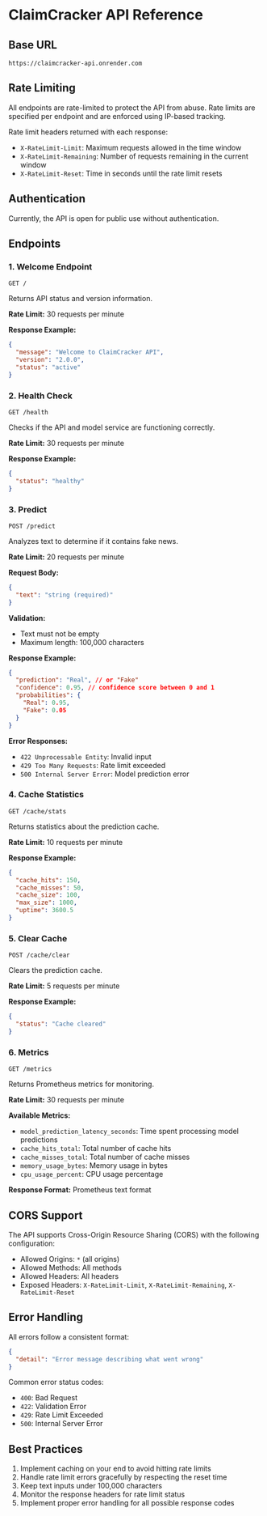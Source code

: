 # ClaimCracker API Reference

## Base URL

```
https://claimcracker-api.onrender.com
```

## Rate Limiting

All endpoints are rate-limited to protect the API from abuse. Rate limits are specified per endpoint and are enforced using IP-based tracking.

Rate limit headers returned with each response:

- `X-RateLimit-Limit`: Maximum requests allowed in the time window
- `X-RateLimit-Remaining`: Number of requests remaining in the current window
- `X-RateLimit-Reset`: Time in seconds until the rate limit resets

## Authentication

Currently, the API is open for public use without authentication.

## Endpoints

### 1. Welcome Endpoint

```http
GET /
```

Returns API status and version information.

**Rate Limit:** 30 requests per minute

**Response Example:**

```json
{
  "message": "Welcome to ClaimCracker API",
  "version": "2.0.0",
  "status": "active"
}
```

### 2. Health Check

```http
GET /health
```

Checks if the API and model service are functioning correctly.

**Rate Limit:** 30 requests per minute

**Response Example:**

```json
{
  "status": "healthy"
}
```

### 3. Predict

```http
POST /predict
```

Analyzes text to determine if it contains fake news.

**Rate Limit:** 20 requests per minute

**Request Body:**

```json
{
  "text": "string (required)"
}
```

**Validation:**

- Text must not be empty
- Maximum length: 100,000 characters

**Response Example:**

```json
{
  "prediction": "Real", // or "Fake"
  "confidence": 0.95, // confidence score between 0 and 1
  "probabilities": {
    "Real": 0.95,
    "Fake": 0.05
  }
}
```

**Error Responses:**

- `422 Unprocessable Entity`: Invalid input
- `429 Too Many Requests`: Rate limit exceeded
- `500 Internal Server Error`: Model prediction error

### 4. Cache Statistics

```http
GET /cache/stats
```

Returns statistics about the prediction cache.

**Rate Limit:** 10 requests per minute

**Response Example:**

```json
{
  "cache_hits": 150,
  "cache_misses": 50,
  "cache_size": 100,
  "max_size": 1000,
  "uptime": 3600.5
}
```

### 5. Clear Cache

```http
POST /cache/clear
```

Clears the prediction cache.

**Rate Limit:** 5 requests per minute

**Response Example:**

```json
{
  "status": "Cache cleared"
}
```

### 6. Metrics

```http
GET /metrics
```

Returns Prometheus metrics for monitoring.

**Rate Limit:** 30 requests per minute

**Available Metrics:**

- `model_prediction_latency_seconds`: Time spent processing model predictions
- `cache_hits_total`: Total number of cache hits
- `cache_misses_total`: Total number of cache misses
- `memory_usage_bytes`: Memory usage in bytes
- `cpu_usage_percent`: CPU usage percentage

**Response Format:** Prometheus text format

## CORS Support

The API supports Cross-Origin Resource Sharing (CORS) with the following configuration:

- Allowed Origins: `*` (all origins)
- Allowed Methods: All methods
- Allowed Headers: All headers
- Exposed Headers: `X-RateLimit-Limit`, `X-RateLimit-Remaining`, `X-RateLimit-Reset`

## Error Handling

All errors follow a consistent format:

```json
{
  "detail": "Error message describing what went wrong"
}
```

Common error status codes:

- `400`: Bad Request
- `422`: Validation Error
- `429`: Rate Limit Exceeded
- `500`: Internal Server Error

## Best Practices

1. Implement caching on your end to avoid hitting rate limits
2. Handle rate limit errors gracefully by respecting the reset time
3. Keep text inputs under 100,000 characters
4. Monitor the response headers for rate limit status
5. Implement proper error handling for all possible response codes
